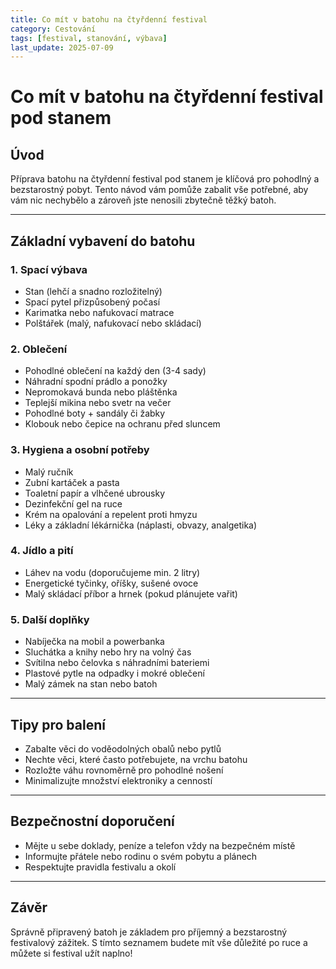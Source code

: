```yaml
---
title: Co mít v batohu na čtyřdenní festival
category: Cestování
tags: [festival, stanování, výbava]
last_update: 2025-07-09
---
```


# Co mít v batohu na čtyřdenní festival pod stanem

## Úvod  
Příprava batohu na čtyřdenní festival pod stanem je klíčová pro pohodlný a bezstarostný pobyt. Tento návod vám pomůže zabalit vše potřebné, aby vám nic nechybělo a zároveň jste nenosili zbytečně těžký batoh.

---

## Základní vybavení do batohu

### 1. Spací výbava  
- Stan (lehčí a snadno rozložitelný)  
- Spací pytel přizpůsobený počasí  
- Karimatka nebo nafukovací matrace  
- Polštářek (malý, nafukovací nebo skládací)  

### 2. Oblečení  
- Pohodlné oblečení na každý den (3-4 sady)  
- Náhradní spodní prádlo a ponožky  
- Nepromokavá bunda nebo pláštěnka  
- Teplejší mikina nebo svetr na večer  
- Pohodlné boty + sandály či žabky  
- Klobouk nebo čepice na ochranu před sluncem  

### 3. Hygiena a osobní potřeby  
- Malý ručník  
- Zubní kartáček a pasta  
- Toaletní papír a vlhčené ubrousky  
- Dezinfekční gel na ruce  
- Krém na opalování a repelent proti hmyzu  
- Léky a základní lékárnička (náplasti, obvazy, analgetika)  

### 4. Jídlo a pití  
- Láhev na vodu (doporučujeme min. 2 litry)  
- Energetické tyčinky, oříšky, sušené ovoce  
- Malý skládací příbor a hrnek (pokud plánujete vařit)  

### 5. Další doplňky  
- Nabíječka na mobil a powerbanka  
- Sluchátka a knihy nebo hry na volný čas  
- Svítilna nebo čelovka s náhradními bateriemi  
- Plastové pytle na odpadky i mokré oblečení  
- Malý zámek na stan nebo batoh  

---

## Tipy pro balení  
- Zabalte věci do voděodolných obalů nebo pytlů  
- Nechte věci, které často potřebujete, na vrchu batohu  
- Rozložte váhu rovnoměrně pro pohodlné nošení  
- Minimalizujte množství elektroniky a cenností  

---

## Bezpečnostní doporučení  
- Mějte u sebe doklady, peníze a telefon vždy na bezpečném místě  
- Informujte přátele nebo rodinu o svém pobytu a plánech  
- Respektujte pravidla festivalu a okolí  

---

## Závěr  
Správně připravený batoh je základem pro příjemný a bezstarostný festivalový zážitek. S tímto seznamem budete mít vše důležité po ruce a můžete si festival užít naplno!

